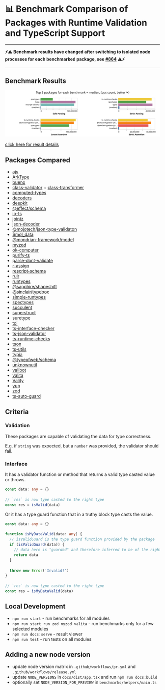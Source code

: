 # 📊 Benchmark Comparison of Packages with Runtime Validation and TypeScript Support

- - - -
**⚡⚠ Benchmark results have changed after switching to isolated node processes for each benchmarked package, see [#864](https://github.com/moltar/typescript-runtime-type-benchmarks/issues/864) ⚠⚡**
- - - -

## Benchmark Results

[![Fastest Packages - click to view details](docs/results/preview.svg)](https://moltar.github.io/typescript-runtime-type-benchmarks)

[click here for result details](https://moltar.github.io/typescript-runtime-type-benchmarks)

## Packages Compared

* [ajv](https://ajv.js.org/)
* [ArkType](https://github.com/arktypeio/arktype)
* [bueno](https://github.com/philipnilsson/bueno)
* [class-validator](https://github.com/typestack/class-validator) + [class-transformer](https://github.com/typestack/class-transformer)
* [computed-types](https://github.com/neuledge/computed-types)
* [decoders](https://github.com/nvie/decoders)
* [deepkit](https://deepkit.io/)
* [@effect/schema](https://github.com/Effect-TS/effect/blob/main/packages/schema/README.md)
* [io-ts](https://github.com/gcanti/io-ts)
* [jointz](https://github.com/moodysalem/jointz)
* [json-decoder](https://github.com/venil7/json-decoder)
* [@mojotech/json-type-validaton](https://github.com/mojotech/json-type-validation)
* [$mol_data](https://github.com/hyoo-ru/mam_mol/blob/master/data/README.md)
* [@mondrian-framework/model](https://mondrianframework.com)
* [myzod](https://github.com/davidmdm/myzod)
* [ok-computer](https://github.com/richardscarrott/ok-computer)
* [purify-ts](https://github.com/gigobyte/purify)
* [parse-dont-validate](https://github.com/Packer-Man/parse-dont-validate)
* [r-assign](https://github.com/micnic/r-assign)
* [rescript-schema](https://github.com/DZakh/rescript-schema)
* [rulr](https://github.com/ryansmith94/rulr)
* [runtypes](https://github.com/pelotom/runtypes)
* [@sapphire/shapeshift](https://github.com/sapphiredev/shapeshift)
* [@sinclair/typebox](https://github.com/sinclairzx81/typebox)
* [simple-runtypes](https://github.com/hoeck/simple-runtypes)
* [spectypes](https://github.com/iyegoroff/spectypes)
* [succulent](https://github.com/aslilac/succulent)
* [superstruct](https://github.com/ianstormtaylor/superstruct)
* [suretype](https://github.com/grantila/suretype)
* [toi](https://github.com/hf/toi)
* [ts-interface-checker](https://github.com/gristlabs/ts-interface-checker)
* [ts-json-validator](https://github.com/ostrowr/ts-json-validator)
* [ts-runtime-checks](https://github.com/GoogleFeud/ts-runtime-checks)
* [tson](https://github.com/skarab42/tson)
* [ts-utils](https://github.com/ai-labs-team/ts-utils)
* [typia](https://github.com/samchon/typia)
* [@typeofweb/schema](https://github.com/typeofweb/schema)
* [unknownutil](https://github.com/lambdalisue/deno-unknownutil)
* [valibot](https://github.com/fabian-hiller/valibot)
* [valita](https://github.com/badrap/valita)
* [Vality](https://github.com/jeengbe/vality)
* [yup](https://github.com/jquense/yup)
* [zod](https://github.com/vriad/zod)
* [ts-auto-guard](https://github.com/rhys-vdw/ts-auto-guard)

## Criteria

### Validation

These packages are capable of validating the data for type correctness.

E.g. if `string` was expected, but a `number` was provided, the validator should fail.

### Interface

It has a validator function or method that returns a valid type casted value or throws.

```ts
const data: any = {}

// `res` is now type casted to the right type
const res = isValid(data)
```

Or it has a type guard function that in a truthy block type casts the value.

```ts
const data: any = {}

function isMyDataValid(data: any) {
  // isValidGuard is the type guard function provided by the package
  if (isValidGuard(data)) {
    // data here is "guarded" and therefore inferred to be of the right type
    return data
  }

  throw new Error('Invalid!')
}

// `res` is now type casted to the right type
const res = isMyDataValid(data)
```

## Local Development

* `npm run start` - run benchmarks for all modules
* `npm run start run zod myzod valita` - run benchmarks only for a few selected modules
* `npm run docs:serve` - result viewer
* `npm run test` - run tests on all modules

## Adding a new node version

* update node version matrix in `.github/workflows/pr.yml` and `.github/workflows/release.yml`
* update `NODE_VERSIONS` in `docs/dist/app.tsx` and run `npm run docs:build`
* optionally set `NODE_VERSION_FOR_PREVIEW` in `benchmarks/helpers/main.ts`
